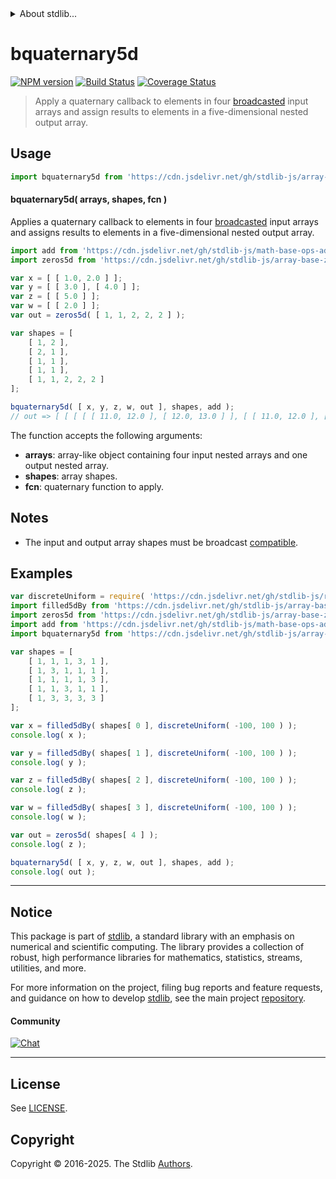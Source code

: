 <!--

@license Apache-2.0

Copyright (c) 2024 The Stdlib Authors.

Licensed under the Apache License, Version 2.0 (the "License");
you may not use this file except in compliance with the License.
You may obtain a copy of the License at

   http://www.apache.org/licenses/LICENSE-2.0

Unless required by applicable law or agreed to in writing, software
distributed under the License is distributed on an "AS IS" BASIS,
WITHOUT WARRANTIES OR CONDITIONS OF ANY KIND, either express or implied.
See the License for the specific language governing permissions and
limitations under the License.

-->


<details>
  <summary>
    About stdlib...
  </summary>
  <p>We believe in a future in which the web is a preferred environment for numerical computation. To help realize this future, we've built stdlib. stdlib is a standard library, with an emphasis on numerical and scientific computation, written in JavaScript (and C) for execution in browsers and in Node.js.</p>
  <p>The library is fully decomposable, being architected in such a way that you can swap out and mix and match APIs and functionality to cater to your exact preferences and use cases.</p>
  <p>When you use stdlib, you can be absolutely certain that you are using the most thorough, rigorous, well-written, studied, documented, tested, measured, and high-quality code out there.</p>
  <p>To join us in bringing numerical computing to the web, get started by checking us out on <a href="https://github.com/stdlib-js/stdlib">GitHub</a>, and please consider <a href="https://opencollective.com/stdlib">financially supporting stdlib</a>. We greatly appreciate your continued support!</p>
</details>

# bquaternary5d

[![NPM version][npm-image]][npm-url] [![Build Status][test-image]][test-url] [![Coverage Status][coverage-image]][coverage-url] <!-- [![dependencies][dependencies-image]][dependencies-url] -->

> Apply a quaternary callback to elements in four [broadcasted][@stdlib/array/base/broadcast-array] input arrays and assign results to elements in a five-dimensional nested output array.

<section class="intro">

</section>

<!-- /.intro -->



<section class="usage">

## Usage

```javascript
import bquaternary5d from 'https://cdn.jsdelivr.net/gh/stdlib-js/array-base-broadcasted-quaternary5d@deno/mod.js';
```

#### bquaternary5d( arrays, shapes, fcn )

Applies a quaternary callback to elements in four [broadcasted][@stdlib/array/base/broadcast-array] input arrays and assigns results to elements in a five-dimensional nested output array.

```javascript
import add from 'https://cdn.jsdelivr.net/gh/stdlib-js/math-base-ops-add4@deno/mod.js';
import zeros5d from 'https://cdn.jsdelivr.net/gh/stdlib-js/array-base-zeros5d@deno/mod.js';

var x = [ [ 1.0, 2.0 ] ];
var y = [ [ 3.0 ], [ 4.0 ] ];
var z = [ [ 5.0 ] ];
var w = [ [ 2.0 ] ];
var out = zeros5d( [ 1, 1, 2, 2, 2 ] );

var shapes = [
    [ 1, 2 ],
    [ 2, 1 ],
    [ 1, 1 ],
    [ 1, 1 ],
    [ 1, 1, 2, 2, 2 ]
];

bquaternary5d( [ x, y, z, w, out ], shapes, add );
// out => [ [ [ [ [ 11.0, 12.0 ], [ 12.0, 13.0 ] ], [ [ 11.0, 12.0 ], [ 12.0, 13.0 ] ] ] ] ]
```

The function accepts the following arguments:

-   **arrays**: array-like object containing four input nested arrays and one output nested array.
-   **shapes**: array shapes.
-   **fcn**: quaternary function to apply.

</section>

<!-- /.usage -->

<section class="notes">

## Notes

-   The input and output array shapes must be broadcast [compatible][@stdlib/ndarray/base/broadcast-shapes].

</section>

<!-- /.notes -->

<section class="examples">

## Examples

<!-- eslint no-undef: "error" -->

```javascript
var discreteUniform = require( 'https://cdn.jsdelivr.net/gh/stdlib-js/random-base-discrete-uniform' ).factory;
import filled5dBy from 'https://cdn.jsdelivr.net/gh/stdlib-js/array-base-filled5d-by@deno/mod.js';
import zeros5d from 'https://cdn.jsdelivr.net/gh/stdlib-js/array-base-zeros5d@deno/mod.js';
import add from 'https://cdn.jsdelivr.net/gh/stdlib-js/math-base-ops-add4@deno/mod.js';
import bquaternary5d from 'https://cdn.jsdelivr.net/gh/stdlib-js/array-base-broadcasted-quaternary5d@deno/mod.js';

var shapes = [
    [ 1, 1, 1, 3, 1 ],
    [ 1, 3, 1, 1, 1 ],
    [ 1, 1, 1, 1, 3 ],
    [ 1, 1, 3, 1, 1 ],
    [ 1, 3, 3, 3, 3 ]
];

var x = filled5dBy( shapes[ 0 ], discreteUniform( -100, 100 ) );
console.log( x );

var y = filled5dBy( shapes[ 1 ], discreteUniform( -100, 100 ) );
console.log( y );

var z = filled5dBy( shapes[ 2 ], discreteUniform( -100, 100 ) );
console.log( z );

var w = filled5dBy( shapes[ 3 ], discreteUniform( -100, 100 ) );
console.log( w );

var out = zeros5d( shapes[ 4 ] );
console.log( z );

bquaternary5d( [ x, y, z, w, out ], shapes, add );
console.log( out );
```

</section>

<!-- /.examples -->

<!-- Section for related `stdlib` packages. Do not manually edit this section, as it is automatically populated. -->

<section class="related">

</section>

<!-- /.related -->

<!-- Section for all links. Make sure to keep an empty line after the `section` element and another before the `/section` close. -->


<section class="main-repo" >

* * *

## Notice

This package is part of [stdlib][stdlib], a standard library with an emphasis on numerical and scientific computing. The library provides a collection of robust, high performance libraries for mathematics, statistics, streams, utilities, and more.

For more information on the project, filing bug reports and feature requests, and guidance on how to develop [stdlib][stdlib], see the main project [repository][stdlib].

#### Community

[![Chat][chat-image]][chat-url]

---

## License

See [LICENSE][stdlib-license].


## Copyright

Copyright &copy; 2016-2025. The Stdlib [Authors][stdlib-authors].

</section>

<!-- /.stdlib -->

<!-- Section for all links. Make sure to keep an empty line after the `section` element and another before the `/section` close. -->

<section class="links">

[npm-image]: http://img.shields.io/npm/v/@stdlib/array-base-broadcasted-quaternary5d.svg
[npm-url]: https://npmjs.org/package/@stdlib/array-base-broadcasted-quaternary5d

[test-image]: https://github.com/stdlib-js/array-base-broadcasted-quaternary5d/actions/workflows/test.yml/badge.svg?branch=main
[test-url]: https://github.com/stdlib-js/array-base-broadcasted-quaternary5d/actions/workflows/test.yml?query=branch:main

[coverage-image]: https://img.shields.io/codecov/c/github/stdlib-js/array-base-broadcasted-quaternary5d/main.svg
[coverage-url]: https://codecov.io/github/stdlib-js/array-base-broadcasted-quaternary5d?branch=main

<!--

[dependencies-image]: https://img.shields.io/david/stdlib-js/array-base-broadcasted-quaternary5d.svg
[dependencies-url]: https://david-dm.org/stdlib-js/array-base-broadcasted-quaternary5d/main

-->

[chat-image]: https://img.shields.io/gitter/room/stdlib-js/stdlib.svg
[chat-url]: https://app.gitter.im/#/room/#stdlib-js_stdlib:gitter.im

[stdlib]: https://github.com/stdlib-js/stdlib

[stdlib-authors]: https://github.com/stdlib-js/stdlib/graphs/contributors

[umd]: https://github.com/umdjs/umd
[es-module]: https://developer.mozilla.org/en-US/docs/Web/JavaScript/Guide/Modules

[deno-url]: https://github.com/stdlib-js/array-base-broadcasted-quaternary5d/tree/deno
[deno-readme]: https://github.com/stdlib-js/array-base-broadcasted-quaternary5d/blob/deno/README.md
[umd-url]: https://github.com/stdlib-js/array-base-broadcasted-quaternary5d/tree/umd
[umd-readme]: https://github.com/stdlib-js/array-base-broadcasted-quaternary5d/blob/umd/README.md
[esm-url]: https://github.com/stdlib-js/array-base-broadcasted-quaternary5d/tree/esm
[esm-readme]: https://github.com/stdlib-js/array-base-broadcasted-quaternary5d/blob/esm/README.md
[branches-url]: https://github.com/stdlib-js/array-base-broadcasted-quaternary5d/blob/main/branches.md

[stdlib-license]: https://raw.githubusercontent.com/stdlib-js/array-base-broadcasted-quaternary5d/main/LICENSE

[@stdlib/array/base/broadcast-array]: https://github.com/stdlib-js/array-base-broadcast-array/tree/deno

[@stdlib/ndarray/base/broadcast-shapes]: https://github.com/stdlib-js/ndarray-base-broadcast-shapes/tree/deno

</section>

<!-- /.links -->

